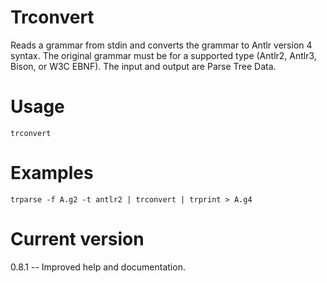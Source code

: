 # Trconvert

Reads a grammar from stdin and converts the grammar to Antlr version 4
syntax. The original grammar must be for a supported type (Antlr2, Antlr3,
Bison, or W3C EBNF). The input and output are Parse Tree Data.

# Usage

    trconvert

# Examples

    trparse -f A.g2 -t antlr2 | trconvert | trprint > A.g4

# Current version

0.8.1 -- Improved help and documentation.
